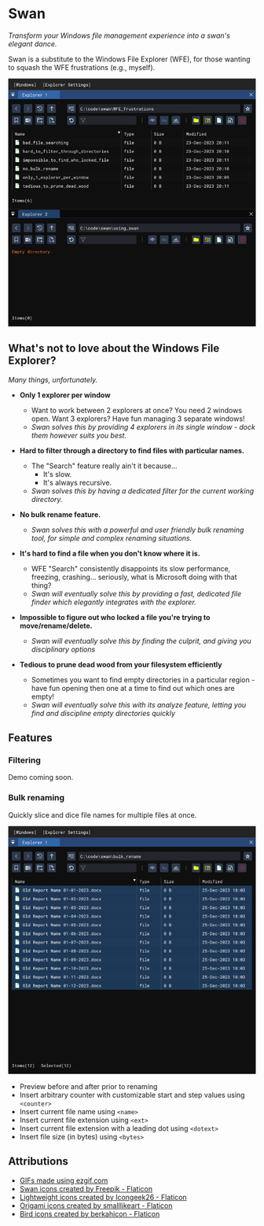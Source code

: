 # Swan

*Transform your Windows file management experience into a swan's elegant dance.*

Swan is a substitute to the Windows File Explorer (WFE), for those wanting to squash the WFE frustrations (e.g., myself).

<img src="resource/preview.gif" />

## What's not to love about the Windows File Explorer?

*Many things, unfortunately.*

- **Only 1 explorer per window**
  - Want to work between 2 explorers at once? You need 2 windows open. Want 3 explorers? Have fun managing 3 separate windows!
  - *Swan solves this by providing 4 explorers in its single window - dock them however suits you best.*

- **Hard to filter through a directory to find files with particular names.**
  - The "Search" feature really ain't it because...
    - It's slow.
    - It's always recursive.
  - *Swan solves this by having a dedicated filter for the current working directory.*

- **No bulk rename feature.**
  - *Swan solves this with a powerful and user friendly bulk renaming tool, for simple and complex renaming situations.*

- **It's hard to find a file when you don't know where it is.**
  - WFE "Search" consistently disappoints its slow performance, freezing, crashing... seriously, what is Microsoft doing with that thing?
  - *Swan will eventually solve this by providing a fast, dedicated file finder which elegantly integrates with the explorer.*

- **Impossible to figure out who locked a file you're trying to move/rename/delete.**
  - *Swan will eventually solve this by finding the culprit, and giving you disciplinary options*

- **Tedious to prune dead wood from your filesystem efficiently**
  - Sometimes you want to find empty directories in a particular region - have fun opening then one at a time to find out which ones are empty!
  - *Swan will eventually solve this with its analyze feature, letting you find and discipline empty directories quickly*

## Features

### Filtering

Demo coming soon.

### Bulk renaming

Quickly slice and dice file names for multiple files at once.

<img src="resource/bulk_rename_demo_1.gif" />

- Preview before and after prior to renaming
- Insert arbitrary counter with customizable start and step values using `<counter>`
- Insert current file name using `<name>`
- Insert current file extension using `<ext>`
- Insert current file extension with a leading dot using `<dotext>`
- Insert file size (in bytes) using `<bytes>`

## Attributions

- <a href="https://ezgif.com/video-to-gif" title="site used for making GIFs">GIFs made using ezgif.com</a>
- <a href="https://www.flaticon.com/free-icons/swan" title="swan icons">Swan icons created by Freepik - Flaticon</a>
- <a href="https://www.flaticon.com/free-icons/lightweight" title="lightweight icons">Lightweight icons created by Icongeek26 - Flaticon</a>
- <a href="https://www.flaticon.com/free-icons/origami" title="origami icons">Origami icons created by smalllikeart - Flaticon</a>
- <a href="https://www.flaticon.com/free-icons/bird" title="bird icons">Bird icons created by berkahicon - Flaticon</a>
